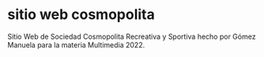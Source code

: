 # sitio web cosmopolita
 Sitio Web de Sociedad Cosmopolita Recreativa y Sportiva hecho por Gómez Manuela para la materia Multimedia 2022.
